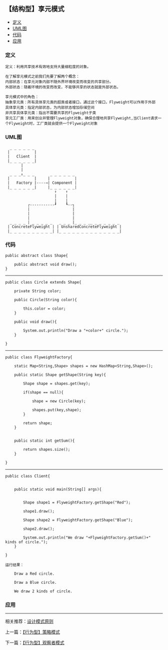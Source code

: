 

## 【结构型】享元模式

*   [定义](#define)
*   [UML图](#UML)
*   [代码](#code)
*   [应用](#app)




<h3 id="define">定义</h3>

    定义：利用共享技术有效地支持大量细粒度的对象。
    
    在了解享元模式之前我们先要了解两个概念：
    内部状态：在享元对象内部不随外界环境改变而改变的共享部分。
    外部状态：随着环境的改变而改变，不能够共享的状态就是外部状态。

    享元模式中的角色：
    抽象享元类：所有具体享元类的超类或者接口，通过这个接口，Flyweight可以作用于外部
    具体享元类：指定内部状态，为内部状态增加存储空间
    非共享具体享元类：指出不需要共享的Flyweight子类
    享元工厂类：用来创业并管理Flyweight对象，确保合理地共享Flyweight,当Client请求一个Flyweight时，工厂类就会提供一个Flyweight对象


<h3 id="UML">UML图</h3>

      _ _ _ _ _ _
     |           |
     |   Client  |
     |_ _ _ _ _ _|
           |
           |
      _ _ _↓_ _ _       _ _ _ _ _ _
     |           |     |           |
     |   Factory |----→| Component |
     |_ _ _ _ _ _|     |_ _ _ _ _ _|
                          ↑    ↑
                          |    |
                          |    |
              ┌-----------┚    ┖--┐
              |                   |
              |                   |
              |                   |
      _ _ _ _ | _ _ _ _ _   _ _ _ |_ _ _ __ _ _ _ _ _ _
     | ConcreteFlyweight | | UnsharedConcreteFlyweight |
     |_ _ _ _ _ _ _ _ _ _| |_ _ _ _ _ _ _ _ _ _ _ _ _ _|

<h3 id="code">代码</h3>

    public abstract class Shape{

        public abstract void draw();
    }


***

    public class Circle extends Shape{

        private String color;

        public Circle(String color){

            this.color = color;
        }

        public void draw(){

            System.out.println("Draw a "+color+" circle.");
        }

    }


***

    public class FlyweightFactory{

        static Map<String,Shape> shapes = new HashMap<String,Shape>();

        public static Shape getShape(String key){

            Shape shape = shapes.get(key);

            if(shape == null){

                shape = new Circle(key);

                shapes.put(key,shape);
            }

            return shape;
        }


        public static int getSum(){

            return shapes.size();
        }

    }


***

    public class Client{


        public static void main(String[] args){


            Shape shape1 = FlyweightFactory.getShape("Red");

            shape1.draw();

            Shape shape2 = FlyweightFactory.getShape("Blue");

            shape2.draw();

            System.out.println("We draw "+FlyweightFactory.getSum()+" kinds of circle.");
        }

    }

    运行结果：

        Draw a Red circle.

        Draw a Blue circle.

        We draw 2 kinds of circle.



<h3 id="app">应用</h3>



***

相关推荐：[设计模式原则](./Principle)


上一篇：[【行为型】策略模式](./Composite)

下一篇：[【行为型】观察者模式](./Strategy)







